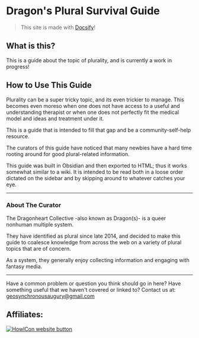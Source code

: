 # Dragon's Plural Survival Guide

> This site is made with [Docsify](https://github.com/docsifyjs/docsify/)!

## What is this?
This is a guide about the topic of plurality, and is currently a work in progress!

## How to Use This Guide
Plurality can be a super tricky topic, and its even trickier to manage.
This becomes even moreso when one does not have access to a useful and understanding therapist or when one does not perfectly fit the medical model and ideas and treatment under it.

This is a guide that is intended to fill that gap and be a community-self-help resource.

The curators of this guide have noticed that many newbies have a hard time rooting around for good plural-related information.

This guide was built in Obsidian and then exported to HTML; thus it works somewhat similar to a wiki.
It is intended to be read both in a loose order dictated on the sidebar and by skipping around to whatever catches your eye.

---

### About The Curator
The Dragonheart Collective -also known as Dragon(s)- is a queer nonhuman multiple system.

They have identified as plural since late 2014, and decided to make this guide to coalesce knowledge from across the web on a variety of plural topics that are of concern.

As a system, they generally enjoy collecting information and engaging with fantasy media.

---

Have a common problem or question you think should go in here?
Have something useful that we haven't covered or linked to?
Contact us at: geosynchronousaugury@gmail.com

## Affiliates:

<a href="https://howlcon.neocities.org/" target="_blank" rel="noopener noreferrer"><img src="https://i.ibb.co/Y37Pvjp/Howl-Con-Website-Button-Border.gif" alt="HowlCon website button" border="0"></a>
